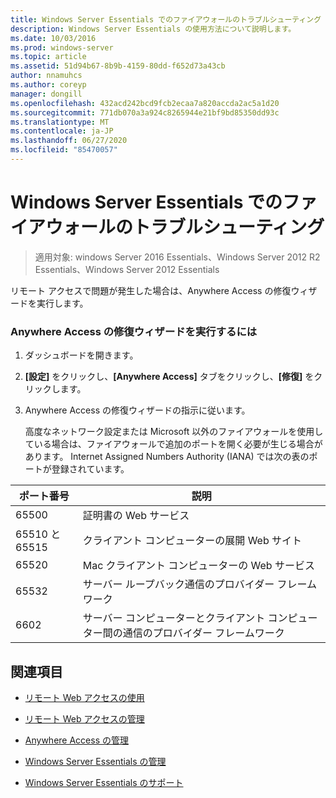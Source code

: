 ```yaml
---
title: Windows Server Essentials でのファイアウォールのトラブルシューティング
description: Windows Server Essentials の使用方法について説明します。
ms.date: 10/03/2016
ms.prod: windows-server
ms.topic: article
ms.assetid: 51d94b67-8b9b-4159-80dd-f652d73a43cb
author: nnamuhcs
ms.author: coreyp
manager: dongill
ms.openlocfilehash: 432acd242bcd9fcb2ecaa7a820accda2ac5a1d20
ms.sourcegitcommit: 771db070a3a924c8265944e21bf9bd85350dd93c
ms.translationtype: MT
ms.contentlocale: ja-JP
ms.lasthandoff: 06/27/2020
ms.locfileid: "85470057"
---
```

# <a name="troubleshoot-your-firewall-in-windows-server-essentials"></a>Windows Server Essentials でのファイアウォールのトラブルシューティング

>適用対象: windows Server 2016 Essentials、Windows Server 2012 R2 Essentials、Windows Server 2012 Essentials

 リモート アクセスで問題が発生した場合は、Anywhere Access の修復ウィザードを実行します。

### <a name="to-run-the-repair-anywhere-access-wizard"></a>Anywhere Access の修復ウィザードを実行するには

1. ダッシュボードを開きます。

2. **[設定]** をクリックし、**[Anywhere Access]** タブをクリックし、**[修復]** をクリックします。

3. Anywhere Access の修復ウィザードの指示に従います。

   高度なネットワーク設定または Microsoft 以外のファイアウォールを使用している場合は、ファイアウォールで追加のポートを開く必要が生じる場合があります。 Internet Assigned Numbers Authority (IANA) では次の表のポートが登録されています。

|ポート番号|説明|
|-----------------|-----------------|
|65500|証明書の Web サービス|
|65510 と 65515|クライアント コンピューターの展開 Web サイト|
|65520|Mac クライアント コンピューターの Web サービス|
|65532|サーバー ループバック通信のプロバイダー フレームワーク|
|6602|サーバー コンピューターとクライアント コンピューター間の通信のプロバイダー フレームワーク|

## <a name="see-also"></a>関連項目

-   [リモート Web アクセスの使用](../use/Use-Remote-Web-Access-in-Windows-Server-Essentials.md)

-   [リモート Web アクセスの管理](../manage/Manage-Remote-Web-Access-in-Windows-Server-Essentials.md)

-   [Anywhere Access の管理](../manage/Manage-Anywhere-Access-in-Windows-Server-Essentials.md)

-   [Windows Server Essentials の管理](../manage/Manage-Windows-Server-Essentials.md)

-   [Windows Server Essentials のサポート](../support/Support-Windows-Server-Essentials.md)

